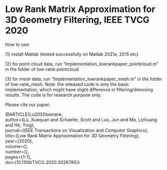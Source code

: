 # Low Rank Matrix Approximation for 3D Geometry Filtering, IEEE TVCG 2020

How to use:

(1)	install Matlab (tested successfully on Matlab 2021a, 2015 etc)

(2)	for point cloud data, run “Implementation_lowrankpaper_pointcloud.m” in the folder of low-rank-pointcloud

(3)	for mesh data, run “Implementation_lowrankpaper_mesh.m” in the folder of low-rank_mesh.
Note: the released code is only the basic implementation, which might have slight difference in filtering/denosing results. The code is for research purpose only.

Please cite our paper:

@ARTICLE{Lu2020lowrank,  
author={Lu, Xuequan and Schaefer, Scott and Luo, Jun and Ma, Lizhuang and He, Ying},  
journal={IEEE Transactions on Visualization and Computer Graphics},   
title={Low Rank Matrix Approximation for 3D Geometry Filtering},   
year={2020},  
volume={},  
number={},  
pages={1-1},  
doi={10.1109/TVCG.2020.3026785}}
